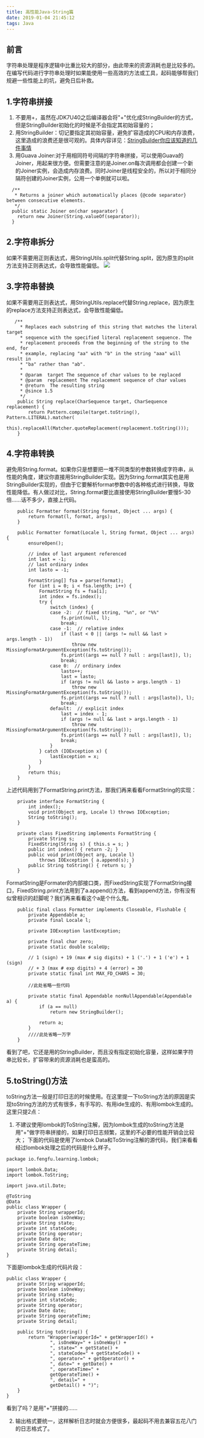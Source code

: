```yaml
---
title: 高性能Java-String篇
date: 2019-01-04 21:45:12
tags: Java
---
```

## 前言 ##
字符串处理是程序逻辑中比重比较大的部分，由此带来的资源消耗也是比较多的。在编写代码进行字符串处理时如果能使用一些高效的方法或工具，起码能够帮我们规避一些性能上的坑，避免日后补救。
## 1.字符串拼接 ##
1. 不要用+，虽然在JDK7U40之后编译器会将"+"优化成StringBuilder的方式，但是StringBuilder初始化的时候是不会指定其初始容量的；
2. 用StringBuilder：切记要指定其初始容量，避免扩容造成的CPU和内存浪费，这里造成的浪费还是很可观的。具体内容详见：[StringBuilder你应该知道的几件事情](http://fengfu.io/2018/01/02/StringBuilder%E4%BD%A0%E5%BA%94%E8%AF%A5%E7%9F%A5%E9%81%93%E7%9A%84%E5%87%A0%E4%BB%B6%E4%BA%8B%E6%83%85/)
3. 用Guava Joiner:对于用相同符号间隔的字符串拼接，可以使用Guava的Joiner，用起来很方便。但需要注意的是Joiner.on每次调用都会创建一个新的Joiner实例，会造成内存浪费。同时Joiner是线程安全的，所以对于相同分隔符创建的Joiner实例，公用一个单例就可以啦。
```
  /**
   * Returns a joiner which automatically places {@code separator} between consecutive elements.
   */
  public static Joiner on(char separator) {
    return new Joiner(String.valueOf(separator));
  }
```
## 2.字符串拆分 ##
如果不需要用正则表达式，用StringUtils.split代替String.split，因为原生的split方法支持正则表达式，会导致性能偏低。
![](https://live.staticflickr.com/65535/48288627357_20895e52dd_o.png)
## 3.字符串替换 ##
如果不需要用正则表达式，用StringUtils.replace代替String.replace，因为原生的replace方法支持正则表达式，会导致性能偏低。
```
   /**
     * Replaces each substring of this string that matches the literal target
     * sequence with the specified literal replacement sequence. The
     * replacement proceeds from the beginning of the string to the end, for
     * example, replacing "aa" with "b" in the string "aaa" will result in
     * "ba" rather than "ab".
     *
     * @param  target The sequence of char values to be replaced
     * @param  replacement The replacement sequence of char values
     * @return  The resulting string
     * @since 1.5
     */
    public String replace(CharSequence target, CharSequence replacement) {
        return Pattern.compile(target.toString(), Pattern.LITERAL).matcher(
                this).replaceAll(Matcher.quoteReplacement(replacement.toString()));
    }
```
## 4.字符串转换 ##
避免用String.format。如果你只是想要把一堆不同类型的参数转换成字符串，从性能的角度，建议你直接用StringBuilder实现。因为String.format其实也是用StringBuilder实现的，但由于它要解析format参数中的各种格式进行转换，导致性能降低。有人做过对比，String.format要比直接使用StringBuilder要慢5-30倍……话不多少，直接上代码。
```
    public Formatter format(String format, Object ... args) {
        return format(l, format, args);
    }

    public Formatter format(Locale l, String format, Object ... args) {
        ensureOpen();

        // index of last argument referenced
        int last = -1;
        // last ordinary index
        int lasto = -1;

        FormatString[] fsa = parse(format);
        for (int i = 0; i < fsa.length; i++) {
            FormatString fs = fsa[i];
            int index = fs.index();
            try {
                switch (index) {
                case -2:  // fixed string, "%n", or "%%"
                    fs.print(null, l);
                    break;
                case -1:  // relative index
                    if (last < 0 || (args != null && last > args.length - 1))
                        throw new MissingFormatArgumentException(fs.toString());
                    fs.print((args == null ? null : args[last]), l);
                    break;
                case 0:  // ordinary index
                    lasto++;
                    last = lasto;
                    if (args != null && lasto > args.length - 1)
                        throw new MissingFormatArgumentException(fs.toString());
                    fs.print((args == null ? null : args[lasto]), l);
                    break;
                default:  // explicit index
                    last = index - 1;
                    if (args != null && last > args.length - 1)
                        throw new MissingFormatArgumentException(fs.toString());
                    fs.print((args == null ? null : args[last]), l);
                    break;
                }
            } catch (IOException x) {
                lastException = x;
            }
        }
        return this;
    }
```
上述代码用到了FormatString.print方法，那我们再来看看FormatString的实现：
```
    private interface FormatString {
        int index();
        void print(Object arg, Locale l) throws IOException;
        String toString();
    }

    private class FixedString implements FormatString {
        private String s;
        FixedString(String s) { this.s = s; }
        public int index() { return -2; }
        public void print(Object arg, Locale l)
            throws IOException { a.append(s); }
        public String toString() { return s; }
    }
```
FormatString是Formater的内部接口类，而FixedString实现了FormatString接口，FixedString.print方法用到了a.append()方法，看到append方法，你有没有似曾相识的赶脚呢？我们再来看看这个a是个什么鬼。
```
    public final class Formatter implements Closeable, Flushable {
        private Appendable a;
        private final Locale l;

        private IOException lastException;

        private final char zero;
        private static double scaleUp;

        // 1 (sign) + 19 (max # sig digits) + 1 ('.') + 1 ('e') + 1 (sign)
        // + 3 (max # exp digits) + 4 (error) = 30
        private static final int MAX_FD_CHARS = 30;

        //此处省略一些代码

        private static final Appendable nonNullAppendable(Appendable a) {
            if (a == null)
                return new StringBuilder();

            return a;
        }
        ////此处省略一万字
    }
```
看到了吧，它还是用的StringBuilder，而且没有指定初始化容量，这样如果字符串比较长，扩容带来的资源消耗也是蛮高的。
## 5.toString()方法 ##
toString方法一般是打印日志的时候使用。在这里提一下toString方法的原因是实现toString方法的方式有很多，有手写的、有用ide生成的、有用lombok生成的。这里只提2点：

1. 不建议使用lombok的ToString注解，因为lombok生成的toString方法是用"+"做字符串拼接的，如果打印日志频繁，这里的不必要的性能开销会比较大；
下面的代码是使用了lombok Data和ToString注解的源代码，我们来看看经过lombok处理之后的代码是什么样子。
```
package io.fengfu.learning.lombok;

import lombok.Data;
import lombok.ToString;

import java.util.Date;

@ToString
@Data
public class Wrapper {
    private String wrapperId;
    private boolean isOneWay;
    private String state;
    private int stateCode;
    private String operator;
    private Date date;
    private String operateTime;
    private String detail;
}
```
下面是lombok生成的代码片段：
```
public class Wrapper {
    private String wrapperId;
    private boolean isOneWay;
    private String state;
    private int stateCode;
    private String operator;
    private Date date;
    private String operateTime;
    private String detail;

    public String toString() {
        return "Wrapper(wrapperId=" + getWrapperId() + 
                ", isOneWay=" + isOneWay() + 
                ", state=" + getState() + 
                ", stateCode=" + getStateCode() + 
                ", operator=" + getOperator() + 
                ", date=" + getDate() + 
                ", operateTime=" + 
                getOperateTime() + 
                ", detail=" + 
                getDetail() + ")";
    }
}
```
看到了吗？是用"+"拼接的……

2. 输出格式要统一，这样解析日志时就会方便很多，最起码不用去兼容五花八门的日志格式了。
